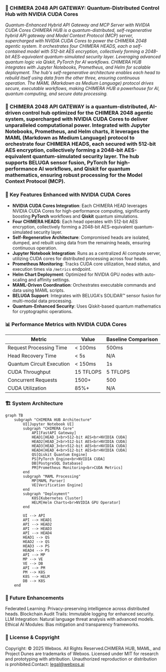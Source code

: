 ### 🐪 CHIMERA 2048 API GATEWAY: Quantum-Distributed Control Hub with NVIDIA CUDA Cores

*Quantum-Enhanced Hybrid API Gateway and MCP Server with NVIDIA CUDA Cores
CHIMERA HUB is a quantum-distributed, self-regenerative hybrid API gateway and Model Context Protocol (MCP) server, supercharged with NVIDIA CUDA Cores to power the CHIMERA 2048 agentic system. It orchestrates four CHIMERA HEADS, each a self-contained model with 512-bit AES encryption, collectively forming a 2048-bit AES-equivalent quantum-simulated security layer. Leveraging advanced quantum logic via Qiskit, PyTorch for AI workflows. CHIMERA HUB integrates with Jupyter Notebooks, Prometheus, and Helm for scalable deployment. The hub's self-regenerative architecture enables each head to rebuild itself using data from the other three, ensuring continuous operation. The MAML (Markdown as Medium Language) protocol drives secure, executable workflows, making CHIMERA HUB a powerhouse for AI, quantum computing, and secure data processing.*

### 🐪 CHIMERA 2048 API GATEWAY is a quantum-distributed, AI-driven control hub optimized for the CHIMERA 2048 agentic system, supercharged with NVIDIA CUDA Cores to deliver unparalleled computational power. Integrated with Jupyter Notebooks, Prometheus, and Helm charts, it leverages the MAML (Markdown as Medium Language) protocol to orchestrate four CHIMERA HEADS, each secured with 512-bit AES encryption, collectively forming a 2048-bit AES-equivalent quantum-simulated security layer. The hub supports BELUGA sensor fusion, PyTorch for high-performance AI workflows, and Qiskit for quantum mathematics, ensuring robust processing for the Model Context Protocol (MCP).

### 🧠 Key Features Enhanced with NVIDIA CUDA Cores

- **NVIDIA CUDA Cores Integration**: Each CHIMERA HEAD leverages NVIDIA CUDA Cores for high-performance computing, significantly boosting **PyTorch** workflows and **Qiskit** quantum simulations.
- **Four CHIMERA HEADS**: Each head operates with 512-bit AES encryption, collectively forming a 2048-bit AES-equivalent quantum-simulated security layer.
- **Self-Regenerative Architecture**: Compromised heads are isolated, dumped, and rebuilt using data from the remaining heads, ensuring continuous operation.
- **Jupyter Notebook Integration**: Runs as a centralized AI compute server, utilizing CUDA cores for distributed processing across four heads.
- **Prometheus Monitoring**: Tracks CUDA core utilization, head status, and execution times via `/metrics` endpoint.
- **Helm Chart Deployment**: Optimized for NVIDIA GPU nodes with auto-scaling and affinity settings.
- **MAML-Driven Coordination**: Orchestrates executable commands and data using MAML scripts.
- **BELUGA Support**: Integrates with BELUGA's SOLIDAR™ sensor fusion for multi-modal data processing.
- **Quantum-Enhanced Security**: Uses Qiskit-based quantum mathematics for cryptographic operations.

### 📊 Performance Metrics with NVIDIA CUDA Cores

| Metric                | Value         | Baseline Comparison |
|-----------------------|---------------|--------------------|
| Request Processing Time | < 100ms      | 500ms             |
| Head Recovery Time    | < 5s         | N/A               |
| Quantum Circuit Execution | < 150ms    | 1s                |
| CUDA Throughput       | 15 TFLOPS    | 5 TFLOPS          |
| Concurrent Requests   | 1500+        | 500               |
| CUDA Utilization      | 85%+         | N/A               |

### 🏗️ System Architecture

```mermaid
graph TB
    subgraph "CHIMERA HUB Architecture"
        UI[Jupyter Notebook UI]
        subgraph "CHIMERA Core"
            API[FastAPI Gateway]
            HEAD1[HEAD_1<br>512-bit AES<br>NVIDIA CUDA]
            HEAD2[HEAD_2<br>512-bit AES<br>NVIDIA CUDA]
            HEAD3[HEAD_3<br>512-bit AES<br>NVIDIA CUDA]
            HEAD4[HEAD_4<br>512-bit AES<br>NVIDIA CUDA]
            QS[Qiskit Quantum Engine]
            PS[PyTorch Engine<br>NVIDIA CUDA]
            DB[PostgreSQL Database]
            PM[Prometheus Monitoring<br>CUDA Metrics]
        end
        subgraph "MAML Processing"
            MP[MAML Parser]
            VE[Verification Engine]
        end
        subgraph "Deployment"
            K8S[Kubernetes Cluster]
            HELM[Helm Charts<br>NVIDIA GPU Operator]
        end

        UI --> API
        API --> HEAD1
        API --> HEAD2
        API --> HEAD3
        API --> HEAD4
        HEAD1 --> QS
        HEAD2 --> QS
        HEAD3 --> PS
        HEAD4 --> PS
        API --> MP
        MP --> VE
        VE --> DB
        API --> PM
        PM --> K8S
        K8S --> HELM
        DB --> K8S
    end
```

### 🔮 Future Enhancements

Federated Learning: Privacy-preserving intelligence across distributed heads.
Blockchain Audit Trails: Immutable logging for enhanced security.
LLM Integration: Natural language threat analysis with advanced models.
Ethical AI Modules: Bias mitigation and transparency frameworks.

### 📜 License & Copyright

Copyright: © 2025 Webxos. All Rights Reserved.CHIMERA HUB, MAML, and Project Dunes are trademarks of Webxos. Licensed under MIT for research and prototyping with attribution. Unauthorized reproduction or distribution is prohibited.Contact: legal@webxos.ai

